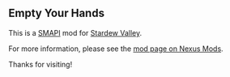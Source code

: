 ## Empty Your Hands

This is a [SMAPI](https://smapi.io/) mod for [Stardew Valley](https://www.stardewvalley.net/).

For more information, please see the [mod page on Nexus Mods](https://www.nexusmods.com/stardewvalley/mods/19736).

Thanks for visiting!
